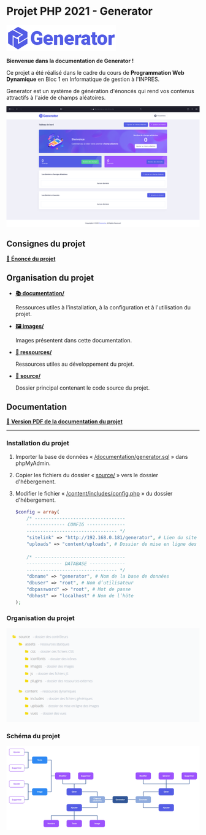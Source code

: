 # Projet PHP 2021 - Generator

![Generator](images/logo.png)

__Bienvenue dans la documentation de Generator !__

Ce projet a été réalisé dans le cadre du cours de **Programmation Web Dynamique** en Bloc 1 en Informatique de gestion à l'INPRES.

Generator est un système de génération d'énoncés qui rend vos contenus attractifs à l'aide de champs aléatoires.

![Présentation](images/screenshot.png)

## Consignes du projet

__[:page_facing_up: Énoncé du projet](ressources/enonce.pdf)__

## Organisation du projet

* __[:books: documentation/](documentation/)__

  Ressources utiles à l'installation, à la configuration et à l'utilisation du projet.

* __[:framed_picture: images/](images/)__

  Images présentent dans cette documentation.

* __[:volcano: ressources/](ressources/)__

  Ressources utiles au développement du projet.

* __[:rocket: source/](source/)__

  Dossier principal contenant le code source du projet.

## Documentation

__[:page_facing_up: Version PDF de la documentation du projet](documentation/documentation.pdf)__

---

### Installation du projet

1. Importer la base de données « [/documentation/generator.sql](documentation/generator.sql) » dans phpMyAdmin.

2. Copier les fichiers du dossier « [source/](source/) » vers le dossier d'hébergement.

3. Modifier le fichier « [/content/includes/config.php](source/content/includes/config.php) » du dossier d'hébergement.

   ```php
   $config = array(
       /* ---------------------------------
       -------------- CONFIG --------------
       --------------------------------- */
       "sitelink" => "http://192.168.0.181/generator", # Lien du site (pas de / à la fin !)
       "uploads" => "content/uploads", # Dossier de mise en ligne des images

       /* ---------------------------------
       ------------- DATABASE -------------
       --------------------------------- */
       "dbname" => "generator", # Nom de la base de données
       "dbuser" => "root", # Nom d’utilisateur
       "dbpassword" => "root", # Mot de passe
       "dbhost" => "localhost" # Nom de l’hôte
   );
   ```

### Organisation du projet

![Organisation du projet](images/project-three.png)

### Schéma du projet

![Schéma du projet](images/map.jpg)

